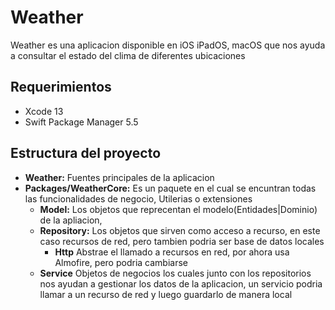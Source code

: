 # Weather
Weather es una aplicacion disponible en iOS iPadOS, macOS que nos ayuda a consultar el estado del clima de diferentes ubicaciones 

## Requerimientos

- Xcode 13
- Swift Package Manager 5.5


## Estructura del proyecto
- **Weather:**  Fuentes principales de la aplicacion
- **Packages/WeatherCore:** Es un paquete en el cual se encuntran todas las funcionalidades de negocio, Utilerias o extensiones
    - **Model:** Los objetos que reprecentan el modelo(Entidades|Dominio) de la apliacion,
    - **Repository:** Los objetos que sirven como acceso a recurso, en este caso recursos de red, pero tambien podria ser base de datos locales
    	- **Http** Abstrae el llamado a recursos en red, por ahora usa Almofire, pero podria cambiarse
    - **Service** Objetos de negocios los cuales junto con los repositorios nos ayudan a gestionar los datos de la aplicacion, un servicio podria llamar a un recurso de red y luego guardarlo de manera local 

    

